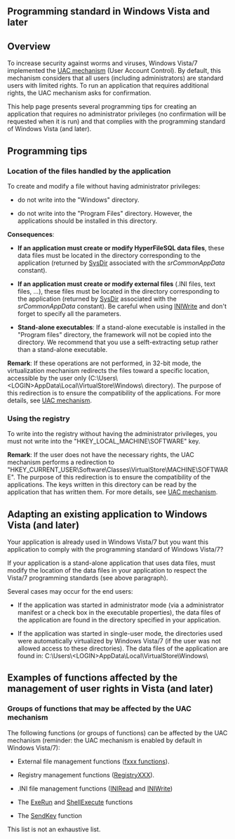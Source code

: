 
## Programming standard in Windows Vista and later
			



<a name="NOTE1"></a>
<a name="NOTE1_1"></a>


## Overview
<a name="overview_ELTTEXTE000159"></a>
To increase security against worms and viruses, Windows Vista/7 implemented the [UAC mechanism](../Editeurs/2025014.md) (User Account Control). By default, this mechanism considers that all users (including administrators) are standard users with limited rights. To run an application that requires additional rights, the UAC mechanism asks for confirmation.

This help page presents several programming tips for creating an application that requires no administrator privileges (no confirmation will be requested when it is run) and that complies with the programming standard of Windows Vista (and later).

<a name="NOTE2"></a>
<a name="NOTE2_1"></a>


## Programming tips
<a name="programming_tips_ELTTEXTE000183"></a>


### Location of the files handled by the application
<a name="location_the_files_handled_the_application_ELTPARAGRAPHE000023"></a>

To create and modify a file without having administrator privileges:

- do not write into the "Windows" directory.

- do not write into the "Program Files" directory. However, the applications should be installed in this directory.




**Consequences**: 

- **If an application must create or modify HyperFileSQL data files**, these data files must be located in the directory corresponding to the application (returned by [SysDir](../WDLang1/3073026.md) associated with the *srCommonAppData* constant).

- **If an application must create or modify external files** (.INI files, text files, ...), these files must be located in the directory corresponding to the application (returned by [SysDir](../WDLang1/3073026.md) associated with the *srCommonAppData* constant). Be careful when using [INIWrite](../WDLang1/3013039.md) and don't forget to specify all the parameters.

- **Stand-alone executables**: If a stand-alone executable is installed in the "Program files" directory, the framework will not be copied into the directory. We recommend that you use a selft-extracting setup rather than a stand-alone executable.




**Remark**: If these operations are not performed, in 32-bit mode, the virtualization mechanism redirects the files toward a specific location, accessible by the user only (C:\\Users\\&lt;LOGIN&gt;AppData\\Local\\VirtualStore\\Windows\\ directory). The purpose of this redirection is to ensure the compatibility of the applications. For more details, see [UAC mechanism](../Editeurs/2025014.md).
<a name="NOTE2_2"></a>


### Using the registry
<a name="using_the_registry_ELTPARAGRAPHE000053"></a>

To write into the registry without having the administrator privileges, you must not write into the "HKEY_LOCAL_MACHINE\\SOFTWARE" key.

**Remark**: If the user does not have the necessary rights, the UAC mechanism performs a redirection to "HKEY_CURRENT_USER\\Software\\Classes\\VirtualStore\\MACHINE\\SOFTWARE". The purpose of this redirection is to ensure the compatibility of the applications. The keys written in this directory can be read by the application that has written them. For more details, see [UAC mechanism](../Editeurs/2025014.md).

<a name="NOTE3"></a>
<a name="NOTE3_1"></a>


## Adapting an existing application to Windows Vista (and later)
<a name="adapting_existing_application_windows_vista_and_later_ELTTEXTE000213"></a>
Your application is already used in Windows Vista/7 but you want this application to comply with the programming standard of Windows Vista/7?

If your application is a stand-alone application that uses data files, must modify the location of the data files in your application to respect the Vista/7 programming standards (see above paragraph).

Several cases may occur for the end users: 

- If the application was started in administrator mode (via a administrator manifest or a check box in the executable properties), the data files of the application are found in the directory specified in your application.

- If the application was started in single-user mode, the directories used were automatically virtualized by Windows Vista/7 (if the user was not allowed access to these directories). The data files of the application are found in: C:\\Users\\&lt;LOGIN&gt;AppData\\Local\\VirtualStore\\Windows\\




<a name="NOTE5"></a>
<a name="NOTE5_1"></a>


## Examples of functions affected by the management of user rights in Vista (and later)
<a name="examples_functions_affected_the_management_user_rights_vista_and_later_ELTTEXTE000237"></a>


### Groups of functions that may be affected by the UAC mechanism
<a name="groups_functions_that_may_affected_the_uac_mechanism_ELTPARAGRAPHE000081"></a>

The following functions (or groups of functions) can be affected by the UAC mechanism (reminder: the UAC mechanism is enabled by default in Windows Vista/7):

- External file management functions ([fxxx functions](../WDLang1/3036034.md)).

- Registry management functions ([RegistryXXX](../WDLang1/3065004.md)).

- .INI file management functions ([INIRead](../WDLang1/3013043.md) and [INIWrite](../WDLang1/3013039.md))

- The [ExeRun](../WDLang1/3035006.md) and [ShellExecute](../WDLang1/3035007.md) functions

- The [SendKey](../WDLang1/3014014.md) function




This list is not an exhaustive list.


